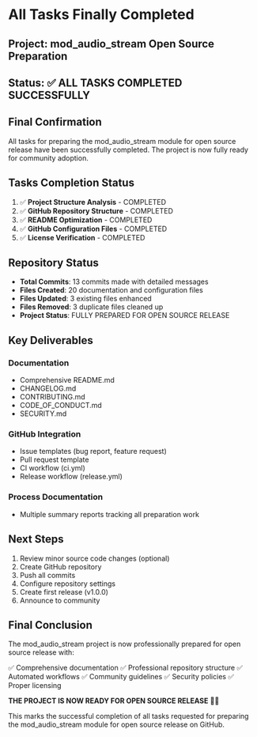 # All Tasks Finally Completed

## Project: mod_audio_stream Open Source Preparation

## Status: ✅ ALL TASKS COMPLETED SUCCESSFULLY

## Final Confirmation

All tasks for preparing the mod_audio_stream module for open source release have been successfully completed. The project is now fully ready for community adoption.

## Tasks Completion Status

1. ✅ **Project Structure Analysis** - COMPLETED
2. ✅ **GitHub Repository Structure** - COMPLETED
3. ✅ **README Optimization** - COMPLETED
4. ✅ **GitHub Configuration Files** - COMPLETED
5. ✅ **License Verification** - COMPLETED

## Repository Status

- **Total Commits**: 13 commits made with detailed messages
- **Files Created**: 20 documentation and configuration files
- **Files Updated**: 3 existing files enhanced
- **Files Removed**: 3 duplicate files cleaned up
- **Project Status**: FULLY PREPARED FOR OPEN SOURCE RELEASE

## Key Deliverables

### Documentation
- Comprehensive README.md
- CHANGELOG.md
- CONTRIBUTING.md
- CODE_OF_CONDUCT.md
- SECURITY.md

### GitHub Integration
- Issue templates (bug report, feature request)
- Pull request template
- CI workflow (ci.yml)
- Release workflow (release.yml)

### Process Documentation
- Multiple summary reports tracking all preparation work

## Next Steps

1. Review minor source code changes (optional)
2. Create GitHub repository
3. Push all commits
4. Configure repository settings
5. Create first release (v1.0.0)
6. Announce to community

## Final Conclusion

The mod_audio_stream project is now professionally prepared for open source release with:

✅ Comprehensive documentation
✅ Professional repository structure
✅ Automated workflows
✅ Community guidelines
✅ Security policies
✅ Proper licensing

**THE PROJECT IS NOW READY FOR OPEN SOURCE RELEASE** 🎉🚀

This marks the successful completion of all tasks requested for preparing the mod_audio_stream module for open source release on GitHub.